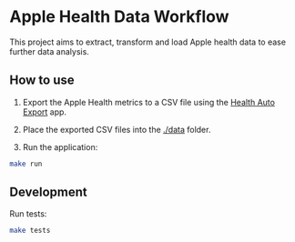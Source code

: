 # Apple Health Data Workflow

This project aims to extract, transform and load Apple health data to ease further data analysis.

## How to use

1. Export the Apple Health metrics to a CSV file using the [Health Auto Export](https://www.healthexportapp.com/) app.

2. Place the exported CSV files into the [./data](./data/) folder.

3. Run the application:

```sh
make run
```

## Development

Run tests:

```sh
make tests
```
